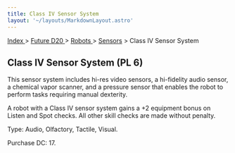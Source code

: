 ```yaml
---
title: Class IV Sensor System
layout: '~/layouts/MarkdownLayout.astro'
---
```


[ Index ](/) > [ Future D20 ](/future.d20.srd) > [ Robots ](/future.d20.srd/robots) > [ Sensors](/future.d20.srd/robots/sensors) > Class IV Sensor System

##  Class IV Sensor System (PL 6)

This sensor system includes hi-res video sensors, a hi-fidelity audio sensor,
a chemical vapor scanner, and a pressure sensor that enables the robot to
perform tasks requiring manual dexterity.

A robot with a Class IV sensor system gains a +2 equipment bonus on Listen and
Spot checks. All other skill checks are made without penalty.

Type: Audio, Olfactory, Tactile, Visual.

Purchase DC: 17.

